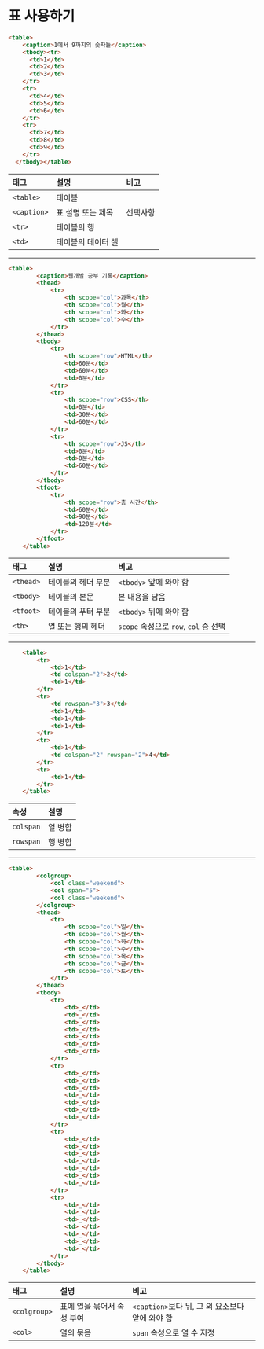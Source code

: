 # 표 사용하기
```html
<table>
    <caption>1에서 9까지의 숫자들</caption>
    <tbody><tr>
      <td>1</td>
      <td>2</td>
      <td>3</td>
    </tr>
    <tr>
      <td>4</td>
      <td>5</td>
      <td>6</td>
    </tr>
    <tr>
      <td>7</td>
      <td>8</td>
      <td>9</td>
    </tr>
  </tbody></table>
```
<table>
<thead>
<tr>
<th align="left">태그</th>
<th align="left">설명</th>
<th align="left">비고</th>
</tr>
</thead>
<tbody>
<tr>
<td align="left"><code>&lt;table&gt;</code></td>
<td align="left">테이블</td>
<td align="left"></td>
</tr>
<tr>
<td align="left"><code>&lt;caption&gt;</code></td>
<td align="left">표 설명 또는 제목</td>
<td align="left">선택사항</td>
</tr>
<tr>
<td align="left"><code>&lt;tr&gt;</code></td>
<td align="left">테이블의 행</td>
<td align="left"></td>
</tr>
<tr>
<td align="left"><code>&lt;td&gt;</code></td>
<td align="left">테이블의 데이터 셀</td>
<td align="left"></td>
</tr>
</tbody>
</table>

***

```html
<table>
		<caption>웹개발 공부 기록</caption>
		<thead>
			<tr>
				<th scope="col">과목</th>
				<th scope="col">월</th>
				<th scope="col">화</th>
				<th scope="col">수</th>
			</tr>
		</thead>
		<tbody>
			<tr>
				<th scope="row">HTML</th>
				<td>60분</td>
				<td>60분</td>
				<td>0분</td>
			</tr>
			<tr>
				<th scope="row">CSS</th>
				<td>0분</td>
				<td>30분</td>
				<td>60분</td>
			</tr>
			<tr>
				<th scope="row">JS</th>
				<td>0분</td>
				<td>0분</td>
				<td>60분</td>
			</tr>
		</tbody>
		<tfoot>
			<tr>
				<th scope="row">총 시간</th>
				<td>60분</td>
				<td>90분</td>
				<td>120분</td>
			</tr>
		</tfoot>
	</table>
```

<table>
<thead>
<tr>
<th align="left">태그</th>
<th align="left">설명</th>
<th align="left">비고</th>
</tr>
</thead>
<tbody>
<tr>
<td align="left"><code>&lt;thead&gt;</code></td>
<td align="left">테이블의 헤더 부분</td>
<td align="left"><code>&lt;tbody&gt;</code> 앞에 와야 함</td>
</tr>
<tr>
<td align="left"><code>&lt;tbody&gt;</code></td>
<td align="left">테이블의 본문</td>
<td align="left">본 내용을 담음</td>
</tr>
<tr>
<td align="left"><code>&lt;tfoot&gt;</code></td>
<td align="left">테이블의 푸터 부분</td>
<td align="left"><code>&lt;tbody&gt;</code> 뒤에 와야 함</td>
</tr>
<tr>
<td align="left"><code>&lt;th&gt;</code></td>
<td align="left">열 또는 행의 헤더</td>
<td align="left"><code>scope</code> 속성으로 <code>row</code>, <code>col</code> 중 선택</td>
</tr>
</tbody>
</table>

***

```html
	<table>
		<tr>
			<td>1</td>
			<td colspan="2">2</td>
			<td>1</td>
		</tr>
		<tr>
			<td rowspan="3">3</td>
			<td>1</td>
			<td>1</td>
			<td>1</td>
		</tr>
		<tr>
			<td>1</td>
			<td colspan="2" rowspan="2">4</td>
		</tr>
		<tr>
			<td>1</td>
		</tr>
	</table>
```

<table>
<thead>
<tr>
<th align="left">속성</th>
<th align="left">설명</th>
</tr>
</thead>
<tbody>
<tr>
<td align="left"><code>colspan</code></td>
<td align="left">열 병합</td>
</tr>
<tr>
<td align="left"><code>rowspan</code></td>
<td align="left">행 병합</td>
</tr>
</tbody>
</table>

***

```html
<table>
		<colgroup>
			<col class="weekend">
			<col span="5">
			<col class="weekend">
		</colgroup>
		<thead>
			<tr>
				<th scope="col">일</th>
				<th scope="col">월</th>
				<th scope="col">화</th>
				<th scope="col">수</th>
				<th scope="col">목</th>
				<th scope="col">금</th>
				<th scope="col">토</th>
			</tr>
		</thead>
		<tbody>
			<tr>
				<td>_</td>
				<td>_</td>
				<td>_</td>
				<td>_</td>
				<td>_</td>
				<td>_</td>
				<td>_</td>
			</tr>
			<tr>
				<td>_</td>
				<td>_</td>
				<td>_</td>
				<td>_</td>
				<td>_</td>
				<td>_</td>
				<td>_</td>
			</tr>
			<tr>
				<td>_</td>
				<td>_</td>
				<td>_</td>
				<td>_</td>
				<td>_</td>
				<td>_</td>
				<td>_</td>
			</tr>
			<tr>
				<td>_</td>
				<td>_</td>
				<td>_</td>
				<td>_</td>
				<td>_</td>
				<td>_</td>
				<td>_</td>
			</tr>
		</tbody>
	</table>
```

<table>
<thead>
<tr>
<th align="left">태그</th>
<th align="left">설명</th>
<th align="left">비고</th>
</tr>
</thead>
<tbody>
<tr>
<td align="left"><code>&lt;colgroup&gt;</code></td>
<td align="left">표에 열을 묶어서 속성 부여</td>
<td align="left"><code>&lt;caption&gt;</code>보다 뒤, 그 외 요소보다 앞에 와야 함</td>
</tr>
<tr>
<td align="left"><code>&lt;col&gt;</code></td>
<td align="left">열의 묶음</td>
<td align="left"><code>span</code> 속성으로 열 수 지정</td>
</tr>
</tbody>
</table>